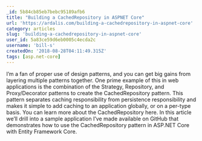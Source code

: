 ```yaml
---
_id: 5b84cb85eb7bebc95189afb6
title: "Building a CachedRepository in ASPNET Core"
url: 'https://ardalis.com/building-a-cachedrepository-in-aspnet-core'
category: articles
slug: 'building-a-cachedrepository-in-aspnet-core'
user_id: 5a83ce59d6eb0005c4ecda2c
username: 'bill-s'
createdOn: '2018-08-28T04:11:49.315Z'
tags: [asp.net-core]
---
```


I’m a fan of proper use of design patterns, and you can get big gains from layering multiple patterns together. One prime example of this in web applications is the combination of the Strategy, Repository, and Proxy/Decorator patterns to create the CachedRepository pattern. This pattern separates caching responsibility from persistence responsibility and makes it simple to add caching to an application globally, or on a per-type basis. You can learn more about the CachedRepository here. In this article we’ll drill into a sample application I’ve made available on GitHub that demonstrates how to use the CachedRepository pattern in ASP.NET Core with Entity Framework Core.


